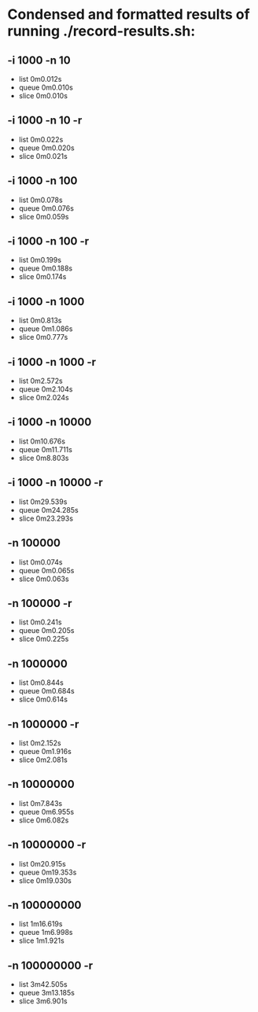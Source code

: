 # Condensed and formatted results of running ./record-results.sh:

## -i 1000 -n 10
- list	0m0.012s
- queue	0m0.010s
- slice	0m0.010s

## -i 1000 -n 10 -r
- list	0m0.022s
- queue	0m0.020s
- slice	0m0.021s

## -i 1000 -n 100
- list	0m0.078s
- queue	0m0.076s
- slice	0m0.059s

## -i 1000 -n 100 -r
- list	0m0.199s
- queue	0m0.188s
- slice	0m0.174s

## -i 1000 -n 1000
- list	0m0.813s
- queue	0m1.086s
- slice	0m0.777s

## -i 1000 -n 1000 -r
- list	0m2.572s
- queue	0m2.104s
- slice	0m2.024s

## -i 1000 -n 10000
- list	0m10.676s
- queue	0m11.711s
- slice	0m8.803s

## -i 1000 -n 10000 -r
- list	0m29.539s
- queue	0m24.285s
- slice	0m23.293s

## -n 100000
- list	0m0.074s
- queue	0m0.065s
- slice	0m0.063s

## -n 100000 -r
- list	0m0.241s
- queue	0m0.205s
- slice	0m0.225s

## -n 1000000
- list	0m0.844s
- queue	0m0.684s
- slice	0m0.614s

## -n 1000000 -r
- list	0m2.152s
- queue	0m1.916s
- slice	0m2.081s

## -n 10000000
- list	0m7.843s
- queue	0m6.955s
- slice	0m6.082s

## -n 10000000 -r
- list	0m20.915s
- queue	0m19.353s
- slice	0m19.030s

## -n 100000000
- list	1m16.619s
- queue	1m6.998s
- slice	1m1.921s

## -n 100000000 -r
- list	3m42.505s
- queue	3m13.185s
- slice	3m6.901s
